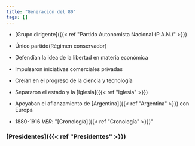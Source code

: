 ```yaml
---
title: "Generación del 80"
tags: []
---
```

- [Grupo dirigente]({{< ref "Partido Autonomista Nacional (P.A.N.)" >}})

- Único partido(Régimen conservador)

- Defendían la idea de la libertad en materia económica 

- Impulsaron iniciativas comerciales privadas

- Creían en el progreso de la ciencia y tecnología

- Separaron el estado y la [Iglesia]({{< ref "Iglesia" >}}) 

- Apoyaban el afianzamiento de [Argentina]({{< ref "Argentina" >}}) con Europa


- 1880-1916 
	*VER*: "[Cronología]({{< ref "Cronología" >}})"
### [Presidentes]({{< ref "Presidentes" >}})